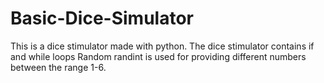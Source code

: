 # Basic-Dice-Simulator
This is a dice stimulator made with python.
The dice stimulator contains if and while loops 
Random randint is used for providing different numbers between the range 1-6.
